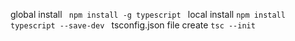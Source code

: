 global install 
```  npm install -g typescript  ```
local install 
``` npm install typescript --save-dev  ```
tsconfig.json  file create 
``` tsc --init  ```